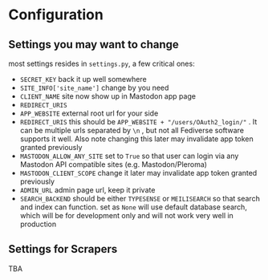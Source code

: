 Configuration
=============


Settings you may want to change
-------------------------------
most settings resides in `settings.py`, a few critical ones:

 - `SECRET_KEY` back it up well somewhere
 - `SITE_INFO['site_name']` change by you need
 - `CLIENT_NAME` site now show up in Mastodon app page
 - `REDIRECT_URIS` 
 - `APP_WEBSITE` external root url for your side
 - `REDIRECT_URIS` this should be `APP_WEBSITE + "/users/OAuth2_login/"` . It can be multiple urls separated by `\n` , but not all Fediverse software supports it well. Also note changing this later may invalidate app token granted previously
 - `MASTODON_ALLOW_ANY_SITE` set to `True` so that user can login via any Mastodon API compatible sites (e.g. Mastodon/Pleroma)
 - `MASTODON_CLIENT_SCOPE` change it later may invalidate app token granted previously
 - `ADMIN_URL` admin page url, keep it private
 - `SEARCH_BACKEND` should be either `TYPESENSE` or `MEILISEARCH` so that search and index can function. set as `None` will use default database search, which will be for development only and will not work very well in production
 

Settings for Scrapers
---------------------

TBA

